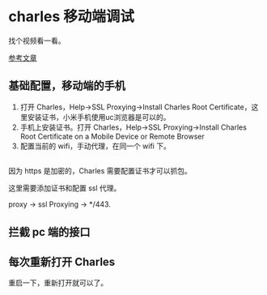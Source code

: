 # charles 移动端调试

找个视频看一看。

[参考文章](https://blog.csdn.net/yongf2014/article/details/78271909?utm_medium=distribute.pc_relevant.none-task-blog-BlogCommendFromMachineLearnPai2-1.nonecase&depth_1-utm_source=distribute.pc_relevant.none-task-blog-BlogCommendFromMachineLearnPai2-1.nonecase)

## 基础配置，移动端的手机

1. 打开 Charles，Help->SSL Proxying->Install Charles Root Certificate，这里安装证书，小米手机使用uc浏览器是可以的。
2. 手机上安装证书。打开 Charles，Help->SSL Proxying->Install Charles Root Certificate on a Mobile Device or Remote Browser
3. 配置当前的 wifi，手动代理，在同一个 wifi 下。

## <unknown>

因为 https 是加密的，Charles 需要配置证书才可以抓包。

这里需要添加证书和配置 ssl 代理。

proxy -> ssl Proxying -> \*/443.

## 拦截 pc 端的接口

## 每次重新打开 Charles

重启一下，重新打开就可以了。
